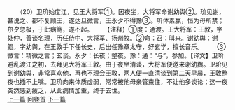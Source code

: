　　（20）卫玠始度江，见王大将军①。因夜坐，大将军命谢幼舆②。玠见谢，甚说之、都不复顾王，遂达旦微言，王永夕不得豫③。玠体素赢，恒为母所禁；尔夕忽极，于此病笃，遂不起。
　　【注释】①度：通渡。王大将军：王敦，字处仲，善谈名理，历任侍中、大将军、扬州牧。②命：召；叫来。谢幼舆：谢鲲，字幼舆，在王敦手下任长史，后出任豫章太守，好玄学，擅长音乐。
　　③微言：精微之言；玄谈。永夕：长夜；整夜。豫：通：“与”，参加。【译文】卫玠避乱渡江之初，去拜见大将军王敦。由于夜坐清谈，大将军便邀来谢幼舆。卫玠见到谢幼舆，非常喜欢他，再也不理会王敦，两人便一直清谈到第二天早晨，王敦整夜也插不上嘴。卫玠向来体质虚弱，常常被他母亲管束住，不让他多谈论；这一夜突然感到疲乏，从此病情加重，终于去世。
<br>[上一篇](04_019) [回卷首](04_000) [下一篇](04_021)
